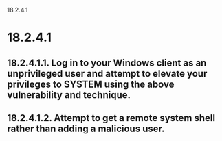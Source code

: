 18.2.4.1

# 18.2.4.1
## 18.2.4.1.1. Log in to your Windows client as an unprivileged user and attempt to elevate your privileges to SYSTEM using the above vulnerability and technique.

## 18.2.4.1.2. Attempt to get a remote system shell rather than adding a malicious user.